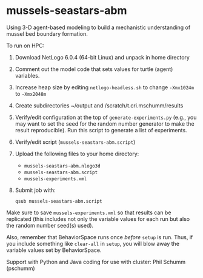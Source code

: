 # mussels-seastars-abm
Using 3-D agent-based modeling to build a mechanistic understanding of mussel bed boundary formation.

To run on HPC:

1) Download NetLogo 6.0.4 (64-bit Linux) and unpack in home directory

2) Comment out the model code that sets values for turtle (agent) variables.

3) Increase heap size by editing ``netlogo-headless.sh`` to change
   ``-Xmx1024m`` to ``-Xmx2048m``

4) Create subdirectories ~/output and /scratch/t.cri.mschumm/results

5) Verify/edit configuration at the top of ``generate-experiments.py`` (e.g.,
   you may want to set the seed for the random number generator to make the
   result reproducible). Run this script to generate a list of experiments.

6) Verify/edit script (``mussels-seastars-abm.script``)

7) Upload the following files to your home directory:

   - ``mussels-seastars-abm.nlogo3d``
   - ``mussels-seastars-abm.script``
   - ``mussels-experiments.xml``

8) Submit job with:

       qsub mussels-seastars-abm.script

Make sure to save ``mussels-experiments.xml`` so that results can be
replicated (this includes not only the variable values for each run but also
the random number seed(s) used).

Also, remember that BehaviorSpace runs once *before* ``setup`` is run. Thus,
if you include something like ``clear-all`` in ``setup``, you will blow away
the variable values set by BehaviorSpace.

Support with Python and Java coding for use with cluster: Phil Schumm (pschumm)
